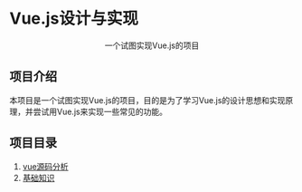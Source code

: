 # Vue.js设计与实现

<p align="center">一个试图实现Vue.js的项目</p>
    
## 项目介绍

本项目是一个试图实现Vue.js的项目，目的是为了学习Vue.js的设计思想和实现原理，并尝试用Vue.js来实现一些常见的功能。

## 项目目录

1. [vue源码分析](./analysis/README.md)
2. [基础知识](./basic/README.md)
<!-- 2. [组件系统](./component/README.md) -->
<!-- 3. [路由系统](./router/README.md) -->
